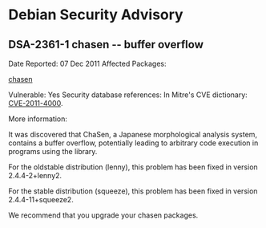 
Debian Security Advisory
========================


DSA-2361-1 chasen -- buffer overflow
------------------------------------



Date Reported:
07 Dec 2011
Affected Packages:

[chasen](https://packages.debian.org/src:chasen)

Vulnerable:
Yes
Security database references:
In Mitre's CVE dictionary: [CVE-2011-4000](https://security-tracker.debian.org/tracker/CVE-2011-4000).  

More information:

It was discovered that ChaSen, a Japanese morphological analysis
system, contains a buffer overflow, potentially leading to arbitrary
code execution in programs using the library.


For the oldstable distribution (lenny), this problem has been fixed in
version 2.4.4-2+lenny2.


For the stable distribution (squeeze), this problem has been fixed in
version 2.4.4-11+squeeze2.


We recommend that you upgrade your chasen packages.






